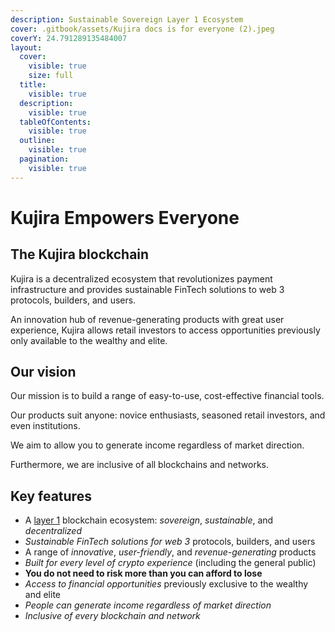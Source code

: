 ```yaml
---
description: Sustainable Sovereign Layer 1 Ecosystem
cover: .gitbook/assets/Kujira docs is for everyone (2).jpeg
coverY: 24.791289135484007
layout:
  cover:
    visible: true
    size: full
  title:
    visible: true
  description:
    visible: true
  tableOfContents:
    visible: true
  outline:
    visible: true
  pagination:
    visible: true
---
```


# Kujira Empowers Everyone

## The Kujira blockchain

Kujira is a decentralized ecosystem that revolutionizes payment infrastructure and provides sustainable FinTech solutions to web 3 protocols, builders, and users.

An innovation hub of revenue-generating products with great user experience, Kujira allows retail investors to access opportunities previously only available to the wealthy and elite.

## Our vision

Our mission is to build a range of easy-to-use, cost-effective financial tools.

Our products suit anyone: novice enthusiasts, seasoned retail investors, and even institutions.

We aim to allow you to generate income regardless of market direction.

Furthermore, we are inclusive of all blockchains and networks.

## Key features

* A [layer 1](https://101blockchains.com/layer-1-blockchain/) blockchain ecosystem: _sovereign_, _sustainable_, and _decentralized_
* _Sustainable FinTech solutions for web 3_ protocols, builders, and users
* A range of _innovative_, _user-friendly_, and _revenue-generating_ products
* _Built for every level of crypto experience_ (including the general public)
* **You do not need to risk more than you can afford to lose**
* _Access to financial opportunities_ previously exclusive to the wealthy and elite
* _People can generate income regardless of market direction_
* _Inclusive of every blockchain and network_
